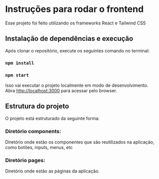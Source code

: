 # Instruções para rodar o frontend

Esse projeto foi feito utilizando os frameworks React e Tailwind CSS

## Instalação de dependências e execução

Após clonar o repositório, execute os seguintes comando no terminal:

### `npm install`
### `npm start`

Isso vai executar o projeto localmente em modo de desenvolvimento.\
Abra [http://localhost:3000](http://localhost:3000) para acessar pelo browser.

## Estrutura do projeto

O projeto está estruturado da seguinte forma:

### Diretório components:
Diretório onde estão os componentes que são reutilizados na aplicação, como botões, inputs, menus, etc

### Diretório pages: 
Diretório onde estão as páginas da aplicação.

